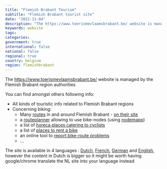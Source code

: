 ```yaml
---
title: "Flemish Brabant Tourism"
subtitle: "Flemish Brabant tourist site"
date: "2022-11-04"
description: "The https://www.toerismevlaamsbrabant.be/ website is managed by the Flemish Brabant region authorities"
keywords: website
tags:
categories: 
government: true
international: false
national: false
regional: true
country: belgium
region: flemishbrabant
---
```

The https://www.toerismevlaamsbrabant.be/ website is managed by the Flemish Brabant region authorities

You can find amongst others following info:

- All kinds of touristic info related to Flemish Brabant regions
- Concerning biking:
  - Many [routes](/website/be.vlaamsbrabant) in and around Flemish Brabant - [on their site](https://www.toerismevlaamsbrabant.be/catalogus/fietsroutes/)
  - a [routeplanner](https://www.toerismevlaamsbrabant.be/info/routeplanner/fietsrouteplanner) allowing to use bike-nodes (using [nodemapp](https://www.nodemapp.com/nl))
  - a list of [horeca places catering to cyclists](https://www.toerismevlaamsbrabant.be/thema/fietsers-welkom/)
  - a list of [places to rent a bike](https://www.toerismevlaamsbrabant.be/catalogus/fietsverhuur/)
  - an online tool to [report bike-route problems](https://www.toerismevlaamsbrabant.be/info/Routemeldpunt/) 
  - ...
  
The site is available in 4 languages : [Dutch](https://www.toerismevlaamsbrabant.be/), [French](https://www.toerismevlaamsbrabant.be/fr), [German](https://www.toerismevlaamsbrabant.be/de) and [English](https://www.toerismevlaamsbrabant.be/en), however the content in Dutch is bigger so it might be worth having google/chrome translate the NL site into your language instead
